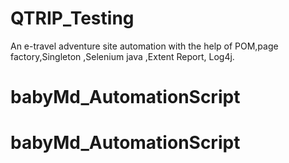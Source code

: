 # QTRIP_Testing
An e-travel adventure site automation with the help of POM,page factory,Singleton ,Selenium java ,Extent Report, Log4j.
# babyMd_AutomationScript
# babyMd_AutomationScript
